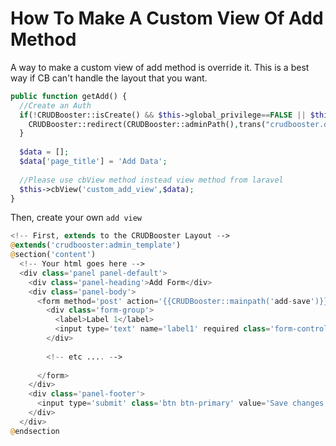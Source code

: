 # How To Make A Custom View Of Add Method

A way to make a custom view of add method is override it. This is a best way if CB can't handle the layout that you want.

```php
public function getAdd() {
  //Create an Auth
  if(!CRUDBooster::isCreate() && $this->global_privilege==FALSE || $this->button_add==FALSE) {    
    CRUDBooster::redirect(CRUDBooster::adminPath(),trans("crudbooster.denied_access"));
  }
  
  $data = [];
  $data['page_title'] = 'Add Data';
  
  //Please use cbView method instead view method from laravel
  $this->cbView('custom_add_view',$data);
}
```

Then, create your own `add view`

```php
<!-- First, extends to the CRUDBooster Layout -->
@extends('crudbooster:admin_template')
@section('content')
  <!-- Your html goes here -->
  <div class='panel panel-default'>
    <div class='panel-heading'>Add Form</div>
    <div class='panel-body'>
      <form method='post' action='{{CRUDBooster::mainpath('add-save')}}'>
        <div class='form-group'>
          <label>Label 1</label>
          <input type='text' name='label1' required class='form-control'/>
        </div>
         
        <!-- etc .... -->
        
      </form>
    </div>
    <div class='panel-footer'>
      <input type='submit' class='btn btn-primary' value='Save changes'/>
    </div>
  </div>
@endsection
```
